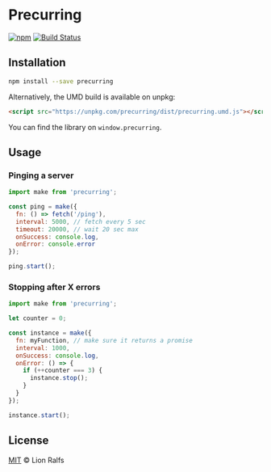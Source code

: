 # Precurring

[![npm](https://img.shields.io/npm/v/precurring.svg)](https://www.npmjs.com/package/precurring)
[![Build Status](https://travis-ci.com/lionralfs/precurring.svg?branch=master)](https://travis-ci.com/lionralfs/precurring)

## Installation

```sh
npm install --save precurring
```

Alternatively, the UMD build is available on unpkg:

```html
<script src="https://unpkg.com/precurring/dist/precurring.umd.js"></script>
```

You can find the library on `window.precurring`.

## Usage

### Pinging a server

```js
import make from 'precurring';

const ping = make({
  fn: () => fetch('/ping'),
  interval: 5000, // fetch every 5 sec
  timeout: 20000, // wait 20 sec max
  onSuccess: console.log,
  onError: console.error
});

ping.start();
```

### Stopping after X errors

```js
import make from 'precurring';

let counter = 0;

const instance = make({
  fn: myFunction, // make sure it returns a promise
  interval: 1000,
  onSuccess: console.log,
  onError: () => {
    if (++counter === 3) {
      instance.stop();
    }
  }
});

instance.start();
```

## License

[MIT](LICENSE) © Lion Ralfs
